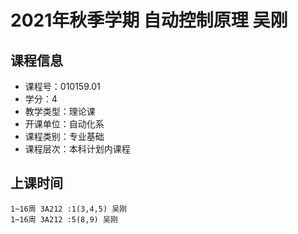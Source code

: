 # 2021年秋季学期 自动控制原理 吴刚






## 课程信息

- 课程号：010159.01
- 学分：4
- 教学类型：理论课
- 开课单位：自动化系
- 课程类别：专业基础
- 课程层次：本科计划内课程

## 上课时间

```
1~16周 3A212 :1(3,4,5) 吴刚
1~16周 3A212 :5(8,9) 吴刚
```

